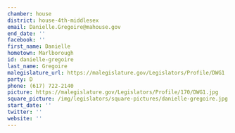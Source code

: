 ```yaml
---
chamber: house
district: house-4th-middlesex
email: Danielle.Gregoire@mahouse.gov
end_date: ''
facebook: ''
first_name: Danielle
hometown: Marlborough
id: danielle-gregoire
last_name: Gregoire
malegislature_url: https://malegislature.gov/Legislators/Profile/DWG1
party: D
phone: (617) 722-2140
picture: https://malegislature.gov/Legislators/Profile/170/DWG1.jpg
square_picture: /img/legislators/square-pictures/danielle-gregoire.jpg
start_date: ''
twitter: ''
website: ''
---
```

